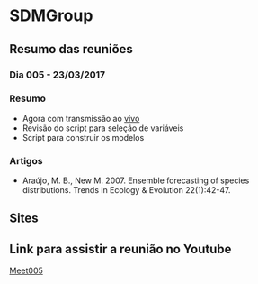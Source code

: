 ﻿# SDMGroup

## Resumo das reuniões

### Dia 005 - 23/03/2017

### Resumo
- Agora com transmissão ao [vivo]()
- Revisão do script para seleção de variáveis
- Script para construir os modelos

### Artigos
- Araújo, M. B., New M. 2007. Ensemble forecasting of species distributions. Trends in Ecology & Evolution 22(1):42-47.

## Sites

## Link para assistir a reunião no Youtube
[Meet005]()